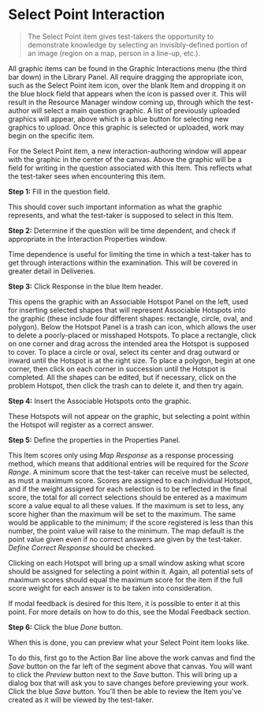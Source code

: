 # Select Point Interaction

>The Select Point item gives test-takers the opportunity to demonstrate knowledge by selecting an invisibly-defined portion of an image (region on a map, person in a line-up, etc.).

All graphic items can be found in the Graphic Interactions menu (the third bar down) in the Library Panel. All require dragging the appropriate icon, such as the Select Point item icon, over the blank Item and dropping it on the blue block field that appears when the icon is passed over it. This will result in the Resource Manager window coming up, through which the test-author will select a main question graphic. A list of previously uploaded graphics will appear, above which is a blue button for selecting new graphics to upload. Once this graphic is selected or uploaded, work may begin on the specific item.

For the Select Point item, a new interaction-authoring window will appear with the graphic in the center of the canvas. Above the graphic will be a field for writing in the question associated with this Item. This reflects what the test-taker sees when encountering this item.


**Step 1:** Fill in the question field. 

This should cover such important information as what the graphic represents, and what the test-taker is supposed to select in this Item.

**Step 2:** Determine if the question will be time dependent, and check if appropriate in the Interaction Properties window.

Time dependence is useful for limiting the time in which a test-taker has to get through interactions within the examination. This will be covered in greater detail in Deliveries.

**Step 3:** Click Response in the blue Item header.

This opens the graphic with an Associable Hotspot Panel on the left, used for inserting selected shapes that will represent Associable Hotspots into the graphic (these include four different shapes: rectangle, circle, oval, and polygon). Below the Hotspot Panel is a trash can icon, which allows the user to delete a poorly-placed or misshaped Hotspots. To place a rectangle, click on one corner and drag across the intended area the Hotspot is supposed to cover. To place a circle or oval, select its center and drag outward or inward until the Hotspot is at the right size. To place a polygon, begin at one corner, then click on each corner in succession until the Hotspot is completed. All the shapes can be edited, but if necessary, click on the problem Hotspot, then click the trash can to delete it, and then try again.

**Step 4:** Insert the Associable Hotspots onto the graphic.

These Hotspots will not appear on the graphic, but selecting a point within the Hotspot will register as a correct answer. 

**Step 5:** Define the properties in the Properties Panel.

This Item scores only using *Map Response* as a response processing method, which means that additional entries will be required for the *Score Range*. A minimum score that the test-taker can receive must be selected, as must a maximum score. Scores are assigned to each individual Hotspot, and if the weight assigned for each selection is to be reflected in the final score, the total for all correct selections should be entered as a maximum score a value equal to all these values. If the maximum is set to less, any score higher than the maximum will be set to the maximum. The same would be applicable to the minimum; if the score registered is less than this number, the point value will raise to the minimum. The map default is the point value given even if no correct answers are given by the test-taker. *Define Correct Response* should be checked.

Clicking on each Hotspot will bring up a small window asking what score should be assigned for selecting a point within it. Again, all potential sets of maximum scores should equal the maximum score for the item if the full score weight for each answer is to be taken into consideration. 

If modal feedback is desired for this Item, it is possible to enter it at this point. For more details on how to do this, see the Modal Feedback section.

**Step 6:** Click the blue *Done* button.

When this is done, you can preview what your Select Point item looks like.

To do this, first go to the Action Bar line above the work canvas and find the *Save* button on the far left of the segment above that canvas. You will want to click the *Preview* button next to the *Save* button. This will bring up a dialog box that will ask you to save changes before previewing your work. Click the blue *Save* button. You'll then be able to review the Item you've created as it will be viewed by the test-taker.

